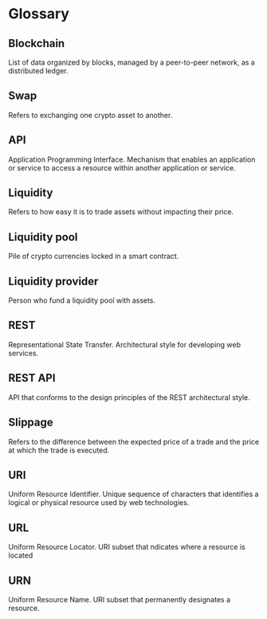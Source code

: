 # Glossary

## Blockchain
List of data organized by blocks, managed by a peer-to-peer network, as a
distributed ledger.

## Swap
Refers to exchanging one crypto asset to another.

## API
Application Programming Interface. Mechanism that enables an application or
service to access a resource within another application or service.

## Liquidity
Refers to how easy it is to trade assets without impacting their price.

## Liquidity pool
Pile of crypto currencies locked in a smart contract.

## Liquidity provider
Person who fund a liquidity pool with assets.

## REST
Representational State Transfer. Architectural style for developing web
services.

## REST API
API that conforms to the design principles of the REST architectural style.

## Slippage
Refers to the difference between the expected price of a trade and the price at
which the trade is executed.

## URI
Uniform Resource Identifier. Unique sequence of characters that identifies a
logical or physical resource used by web technologies.

## URL
Uniform Resource Locator. URI subset that ndicates where a resource is located

## URN
Uniform Resource Name. URI subset that permanently designates a resource.
